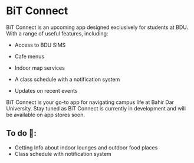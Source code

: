 # BiT Connect

BiT Connect is an upcoming app designed exclusively for students at BDU. With a range of useful features, including:

- Access to BDU SIMS

- Cafe menus
- Indoor map services
- A class schedule with a notification system
- Updates on recent events

BiT Connect is your go-to app for navigating campus life at Bahir Dar University. Stay tuned as BiT Connect is currently in development and will be available on app stores soon.
## To do 📑: 
- Getting Info about indoor lounges and outdoor food places
- Class schedule with notification system